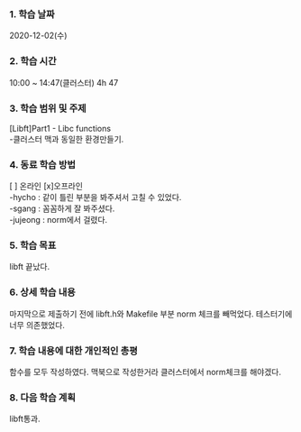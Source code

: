 ### 1. 학습 날짜 
2020-12-02(수)

### 2. 학습 시간
10:00 ~ 14:47(클러스터) 4h 47

### 3. 학습 범위 및 주제
[Libft]Part1 - Libc functions <br>
-클러스터 맥과 동일한 환경만들기.

### 4. 동료 학습 방법 
[ ] 온라인 [x]오프라인 <br>
-hycho : 같이 틀린 부분을 봐주셔서 고칠 수 있었다. <br>
-sgang : 꼼꼼하게 잘 봐주셨다. <br>
-jujeong : norm에서 걸렸다. <br>

### 5. 학습 목표
libft 끝났다.

### 6. 상세 학습 내용
마지막으로 제출하기 전에 libft.h와 Makefile 부분 norm 체크를 빼먹었다. 테스터기에 너무 의존했었다.

### 7. 학습 내용에 대한 개인적인 총평
함수를 모두 작성하였다. 맥북으로 작성한거라 클러스터에서 norm체크를 해야겠다.

### 8. 다음 학습 계획
libft통과.